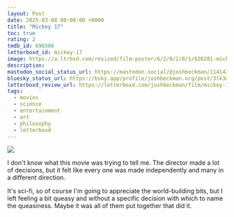 ```yaml
---
layout: Post
date: 2025-03-08 00:00:00 +0000
title: "Mickey 17"
toc: true
rating: 2
tmdb_id: 696506
letterboxd_id: mickey-17
image: https://a.ltrbxd.com/resized/film-poster/6/2/0/2/8/1/620281-mickey-17-0-600-0-900-crop.jpg?v=93e4d2af6d
description: 
mastodon_social_status_url: https://mastodon.social/@joshbeckman/114142179043638619
bluesky_status_url: https://bsky.app/profile/joshbeckman.org/post/3lk3dxpzg2c2m
letterboxd_review_url: https://letterboxd.com/joshbeckman/film/mickey-17/
tags:
  - movies
  - science
  - entertainment
  - art
  - philosophy
  - letterboxd
---
```


 <p><img src="https://a.ltrbxd.com/resized/film-poster/6/2/0/2/8/1/620281-mickey-17-0-600-0-900-crop.jpg?v=93e4d2af6d"/></p> <p>I don't know what this movie was trying to tell me. The director made a lot of decisions, but it felt like every one was made independently and many in a different direction. </p><p>It's sci-fi, so of course I'm going to appreciate the world-building bits, but I left feeling a bit queasy and without a specific decision with which to name the queasiness. Maybe it was all of them put together that did it.</p> 
